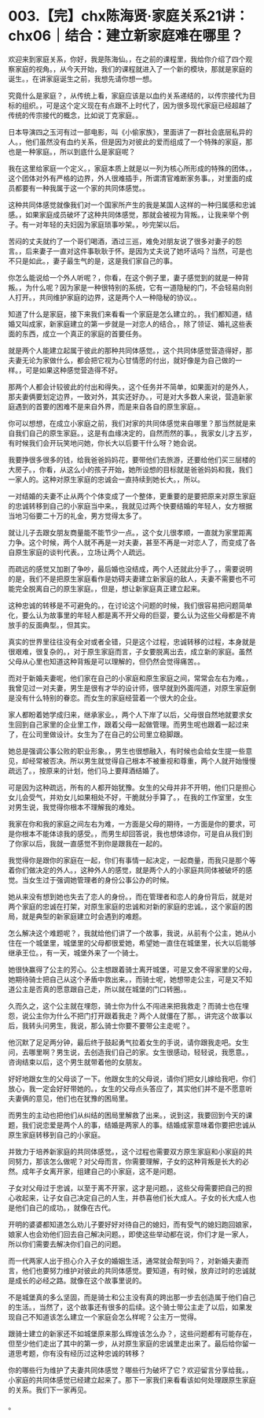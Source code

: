 # 003.【完】chx陈海贤·家庭关系21讲：chx06｜结合：建立新家庭难在哪里？

欢迎来到家庭关系，你好，我是陈海仙。，在之前的课程里，我给你介绍了四个观察家庭的视角。，从今天开始，我们的课程就进入了一个新的模块，那就是家庭的诞生。，在讲家庭诞生之前，我想先请你想一想。

究竟什么是家庭？，从传统上看，家庭应该是以血约关系递结的，以传宗接代为目标的组织。，可是这个定义现在有点跟不上时代了，因为很多现代家庭已经超越了传统的传宗接代的概念，比如说丁克家庭。。

日本导演四之玉河有过一部电影，叫《小偷家族》，里面讲了一群社会底层私异的人。，他们虽然没有血约关系，但是因为对彼此的爱而组成了一个特殊的家庭，那也是一种家庭。，所以到底什么是家庭呢？

我在这里给家庭一个定义。，家庭本质上就是以一列为核心所形成的特殊的团体。，这个团体对外有严格的边界，外人很难插手，所谓清官难断家务事。，对里面的成员都要有一种我属于这一个家的共同体感觉。。

这种共同体感觉就像我们对一个国家所产生的我是某国人这样的一种归属感和忠诚感。，如果家庭成员破坏了这种共同体感觉，那就会被视为背叛。，让我来举个例子。有一对年轻的夫妇因为家庭琐事吵架。，吵完架以后。

苦闷的丈夫就约了一个哥们喝酒，酒过三巡，难免对朋友说了很多对妻子的怨言。，后来妻子一直对这件事耿耿于怀。是因为丈夫说了她坏话吗？当然，可是也不只是如此。，妻子最生气的是，这是我们家自己的事。

你怎么能说给一个外人听呢？，你看，在这个例子里，妻子感觉到的就是一种背叛。，为什么呢？因为家是一种很特别的系统，它有一道隐秘的门，不会轻易向别人打开。，共同维护家庭的边界，这是两个人一种隐秘的协议。。

知道了什么是家庭，接下来我们来看看一个家庭是怎么建立的。，我们都知道，结婚又叫成家，新家庭建立的第一步就是一对恋人的结合。，除了领证、婚礼这些表面的东西，成立一个真正的家庭的首要任务。

就是两个人能建立起属于彼此的那种共同体感觉。，这个共同体感觉营造得好，那夫妻无论为家做什么，都会把它视为心甘情愿的付出，就好像是为自己做的一样。，可是如果这种感觉营造得不好。

那两个人都会计较彼此的付出和得失。，这个任务并不简单，如果面对的是外人，那夫妻俩要划定边界，一致对外，其实还好办。，可是对大多数人来说，营造新家庭遇到的首要的困难不是来自外界，而是来自各自的原生家庭。。

你可以想想，在成立小家庭之前，我们对家的共同体感觉来自哪里？那当然就是来自我们自己的原生家庭。，这是有血缘决定的，自然而然的事。，我家女儿才五岁，有时候我们会开玩笑地问她，你长大以后要干什么呀？她会说。

我要挣很多很多的钱，给我爸爸妈妈花，要带他们去旅游，还要给他们买三层楼的大房子。，你看，从这么小的孩子开始，她所设想的目标就是爸爸妈妈和我，我们一家人的。这种对原生家庭的忠诚会一直持续到她长大。，所以。

一对结婚的夫妻不止从两个个体变成了一个整体，更重要的是要把原来对原生家庭的忠诚转移到自己的小家庭当中来。，我就见过两个快要结婚的年轻人，女方根据当地习俗要二十万的礼金，男方觉得太多了。

就让儿子去跟女朋友商量能不能节少一点。，这个女儿很孝顺，一直就为家里距离力争。这个时候，两个人就不再是一对夫妻，甚至不再是一对恋人了，而变成了各自原生家庭的谈判代表。，立场让两个人疏远。

而疏远的感觉又加剧了争吵，最后婚也没结成，两个人还就此分手了。，需要说明的是，我们不是把原生家庭看作是妨碍夫妻建立新家庭的敌人，夫妻不需要也不可能完全脱离自己的原生家庭。，但是，想让新家庭真正建立起来。

这种忠诚的转移是不可避免的。，在讨论这个问题的时候，我们很容易把问题简单化，要么认为故事里的年轻人都是离不开父母的巨婴，要么认为这些父母都是不肯放手的反面典型。，但其实。

真实的世界里往往没有全对或者全错，只是这个过程，忠诚转移的过程，本身就是很艰难，很复杂的。，对于原生家庭而言，子女要脱离出去，成立新的家庭。虽然父母从心里也知道这种背叛是可以理解的，但仍然会觉得痛苦。。

而对于新婚夫妻呢，他们家在自己的小家庭和原生家庭之间，常常会左右为难。，我曾见过一对夫妻，男生是很有才华的设计师，很早就到外面闯道，对原生家庭倒是没有什么特别的眷恋。而女生的家庭经营着一个很大的企业。

家人都盼着她学成归来，继承家业。，两个人下岸了以后，父母很自然地就要求女生回到自己家里的企业里工作，跟着父母一起做管理。而男生呢也跟着一起过来了，在公司里做设计。女生为了在自己的公司里立稳脚跟。

她总是强调公事公败的职业形象。，男生也很想融入，有时候也会给女生提一些意见，却经常被否决。所以男生就觉得自己根本不被重视和尊重，两个人就开始慢慢疏远了。，按原来的计划，他们马上要拜酒结婚了。

可是因为这种疏远，所有的人都开始犹豫。女生的父母并非不开明，他们只是担心女儿会受气，并劝女儿如果相处不好，干脆就分手算了。，在我的工作室里，女生对男生说，我觉得你根本不理解我的难处。

我家在你和我的家庭之间左右为难，一方面是父母的期待，一方面是你的要求，可是你根本不能体谅我的感受。，而男生却回答说，我也想体谅你，可是自从我们到了你家以后，我就一直感觉不到你是跟我在一起的。

我觉得你是跟你的家庭在一起，你们有事情一起决定，一起商量，而我只是那个等着你们做决定的外人。，这种外人的感觉，就是两个人的小家庭共同体被破坏的感觉。当女生过于强调她管理者的身份公事公办的时候。

她从来没有想到她也失去了恋人的身份。，而在管理者和恋人的身份背后，就是对两个家庭的忠诚在打架，对原生家庭的忠诚和对新的家庭的忠诚。，这个家庭的困局，就是典型的新家庭建立时会遇到的难题。

怎么解决这个难题呢？，我就给他们讲了一个故事，我说，从前有个公主，她从小住在一个城堡里，城堡里的父母都很爱她，希望她一直住在城堡里，长大以后能够继承王位。，有一天，城堡外来了一个骑士。

她很快赢得了公主的芳心。公主想跟着骑士离开城堡，可是又舍不得家里的父母，她期待骑士把自己从这个矛盾中救出来。，而骑士呢，她想带走公主，可是又不知道公主是否真的愿意跟自己走，所以就在城堡的门口转圈。。

久而久之，这个公主就在埋怨，骑士你为什么不闯进来把我救走？而骑士也在埋怨，说公主你为什么不把门打开跟着我走？两个人就僵在了那。，讲完这个故事以后，我转头问男生，我说，那么骑士你要不要带公主走呢？。

他沉默了足足两分钟，最后终于鼓起勇气拉着女生的手说，请你跟我走吧。女生问，去哪里啊？男生说，去创造我们自己的家。女生很感动，轻轻说，我愿意。，咨询结束以后，这个男生就带着他的女朋友。

好好地跟女生的父母谈了一下。他跟女生的父母说，请你们把女儿嫁给我吧，你们放心，我一定会好好带她的。，女生的父母点头答应了，其实他们并不是不愿意听夫妻俩的意见，他们也在犹豫的困局里。

而男生的主动也把他们从纠结的困局里解救了出来。，说到这，我要回到今天的课题，我们说恋爱是两个人的事，结婚是两家人的事。结婚成家意味着你要把忠诚从原生家庭转移到自己的小家庭。

并致力于培养新家庭的共同体感觉。，这个过程也需要双方原生家庭和小家庭的共同努力，那该怎么做呢？对父母而言，你需要理解，子女的这种背叛是长大的必然。成年子女离开家，组建自己的小家庭，这不是问题。

子女对父母过于忠诚，以至于离不开家，这才是问题。，这些父母需要把自己的担心收起来，让子女自己决定自己的人生，并恭喜他们长大成人。子女的长大成人也是他们自己的成功。，就像在古代。

开明的婆婆都知道怎么劝儿子要好好对待自己的媳妇，而有受气的媳妇跑回娘家，娘家人也会劝他们回去自己解决问题。，即使这些举动都在说，你们才是一家人，所以你们需要去解决你们自己的问题。

而一代两家人出于担心介入子女的婚姻生活，通常就会帮到吗？，对新婚夫妻而言，他们也要努力维护对彼此的共同体感觉。要知道，有时候，放弃过时的忠诚就是成长的必经之路。就像在这个故事里说的。

不是城堡真的多么坚固，而是骑士和公主没有真的跨出那一步去创造属于他们自己的生活。，当然了，这个故事还有很多的后续。这个骑士带公主走了以后，如果发现自己不知道该怎么建立一个家庭会怎么样呢？公主万一觉得。

跟骑士建立的新家还不如城堡原来那么辉煌该怎么办？，这些问题都有可能存在，但至少他们走出了其中的第一步，从对原生家庭的忠诚里走出来了。最后给你留一道思考题，你有没有经历过这种忠诚的转移？

你的哪些行为维护了夫妻共同体感觉？哪些行为破坏了它？欢迎留言分享给我。，小家庭的共同体感觉已经建立起来了。那下一家我们来看看该如何处理跟原生家庭的关系。我们下一家再见。

。
